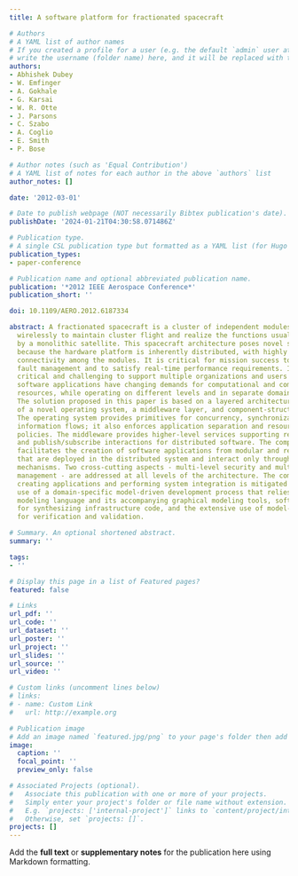```yaml
---
title: A software platform for fractionated spacecraft

# Authors
# A YAML list of author names
# If you created a profile for a user (e.g. the default `admin` user at `content/authors/admin/`), 
# write the username (folder name) here, and it will be replaced with their full name and linked to their profile.
authors:
- Abhishek Dubey
- W. Emfinger
- A. Gokhale
- G. Karsai
- W. R. Otte
- J. Parsons
- C. Szabo
- A. Coglio
- E. Smith
- P. Bose

# Author notes (such as 'Equal Contribution')
# A YAML list of notes for each author in the above `authors` list
author_notes: []

date: '2012-03-01'

# Date to publish webpage (NOT necessarily Bibtex publication's date).
publishDate: '2024-01-21T04:30:58.071486Z'

# Publication type.
# A single CSL publication type but formatted as a YAML list (for Hugo requirements).
publication_types:
- paper-conference

# Publication name and optional abbreviated publication name.
publication: '*2012 IEEE Aerospace Conference*'
publication_short: ''

doi: 10.1109/AERO.2012.6187334

abstract: A fractionated spacecraft is a cluster of independent modules that interact
  wirelessly to maintain cluster flight and realize the functions usually performed
  by a monolithic satellite. This spacecraft architecture poses novel software challenges
  because the hardware platform is inherently distributed, with highly fluctuating
  connectivity among the modules. It is critical for mission success to support autonomous
  fault management and to satisfy real-time performance requirements. It is also both
  critical and challenging to support multiple organizations and users whose diverse
  software applications have changing demands for computational and communication
  resources, while operating on different levels and in separate domains of security.
  The solution proposed in this paper is based on a layered architecture consisting
  of a novel operating system, a middleware layer, and component-structured applications.
  The operating system provides primitives for concurrency, synchronization, and secure
  information flows; it also enforces application separation and resource management
  policies. The middleware provides higher-level services supporting request/response
  and publish/subscribe interactions for distributed software. The component model
  facilitates the creation of software applications from modular and reusable components
  that are deployed in the distributed system and interact only through well-defined
  mechanisms. Two cross-cutting aspects - multi-level security and multi-layered fault
  management - are addressed at all levels of the architecture. The complexity of
  creating applications and performing system integration is mitigated through the
  use of a domain-specific model-driven development process that relies on a dedicated
  modeling language and its accompanying graphical modeling tools, software generators
  for synthesizing infrastructure code, and the extensive use of model-based analysis
  for verification and validation.

# Summary. An optional shortened abstract.
summary: ''

tags:
- ''

# Display this page in a list of Featured pages?
featured: false

# Links
url_pdf: ''
url_code: ''
url_dataset: ''
url_poster: ''
url_project: ''
url_slides: ''
url_source: ''
url_video: ''

# Custom links (uncomment lines below)
# links:
# - name: Custom Link
#   url: http://example.org

# Publication image
# Add an image named `featured.jpg/png` to your page's folder then add a caption below.
image:
  caption: ''
  focal_point: ''
  preview_only: false

# Associated Projects (optional).
#   Associate this publication with one or more of your projects.
#   Simply enter your project's folder or file name without extension.
#   E.g. `projects: ['internal-project']` links to `content/project/internal-project/index.md`.
#   Otherwise, set `projects: []`.
projects: []
---
```


Add the **full text** or **supplementary notes** for the publication here using Markdown formatting.
